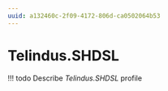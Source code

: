 ```yaml
---
uuid: a132460c-2f09-4172-806d-ca0502064b53
---
```



# Telindus.SHDSL


<!-- prettier-ignore -->
!!! todo
    Describe *Telindus.SHDSL* profile

